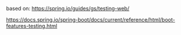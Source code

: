based on: https://spring.io/guides/gs/testing-web/

https://docs.spring.io/spring-boot/docs/current/reference/html/boot-features-testing.html